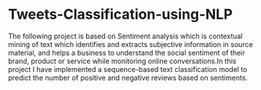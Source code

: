 # Tweets-Classification-using-NLP

The following project is based on Sentiment analysis which is contextual mining of text which identifies and extracts subjective information in source material, and helps a business to understand the social sentiment of their brand, product or service while monitoring online conversations.In this project I have implemented a sequence-based text classification model to predict the number of positive and negative reviews based on sentiments. 
